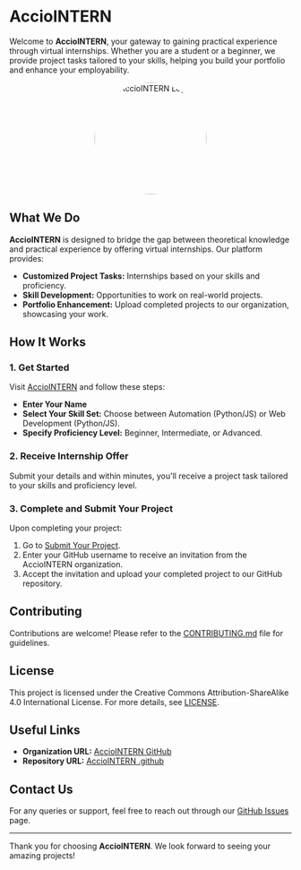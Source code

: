 # AccioINTERN

Welcome to **AccioINTERN**, your gateway to gaining practical experience through virtual internships. Whether you are a student or a beginner, we provide project tasks tailored to your skills, helping you build your portfolio and enhance your employability.


<p align="center">
  <img src="https://i.ibb.co/JkLbTj3/Accio-INTERN.png" alt="AccioINTERN Logo" width="200" height="200" style="border-radius: 50%;">
</p>

## What We Do

**AccioINTERN** is designed to bridge the gap between theoretical knowledge and practical experience by offering virtual internships. Our platform provides:

- **Customized Project Tasks:** Internships based on your skills and proficiency.
- **Skill Development:** Opportunities to work on real-world projects.
- **Portfolio Enhancement:** Upload completed projects to our organization, showcasing your work.

## How It Works

### 1. Get Started

Visit [AccioINTERN](https://traxdinosaur.github.io/AccioINTERN) and follow these steps:

- **Enter Your Name**
- **Select Your Skill Set:** Choose between Automation (Python/JS) or Web Development (Python/JS).
- **Specify Proficiency Level:** Beginner, Intermediate, or Advanced.

### 2. Receive Internship Offer

Submit your details and within minutes, you'll receive a project task tailored to your skills and proficiency level.

### 3. Complete and Submit Your Project

Upon completing your project:

1. Go to [Submit Your Project](https://s.id/AccioINTERN).
2. Enter your GitHub username to receive an invitation from the AccioINTERN organization.
3. Accept the invitation and upload your completed project to our GitHub repository.

## Contributing

Contributions are welcome! Please refer to the [CONTRIBUTING.md](CONTRIBUTING.md) file for guidelines.
## License

This project is licensed under the Creative Commons Attribution-ShareAlike 4.0 International License. For more details, see [LICENSE](https://github.com/AccioINTERN/.github/blob/main/LICENSE).

## Useful Links

- **Organization URL:** [AccioINTERN GitHub](https://github.com/AccioINTERN)
- **Repository URL:** [AccioINTERN .github](https://github.com/AccioINTERN/.github)

## Contact Us

For any queries or support, feel free to reach out through our [GitHub Issues](https://github.com/AccioINTERN/.github/issues) page.

---

Thank you for choosing **AccioINTERN**. We look forward to seeing your amazing projects!

